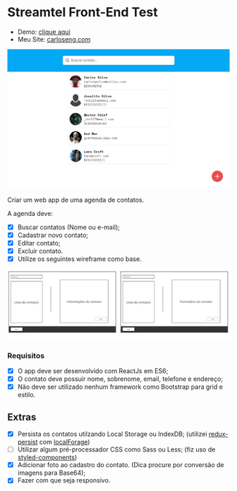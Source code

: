 # Streamtel Front-End Test

* Demo: [clique aqui](https://carlosqsilva.github.io/Streamtel-FrontEnd-Test/)
* Meu Site: [carloseng.com](https://carloseng.com)

![screenshot](./screenshot.png)

Criar um web app de uma agenda de contatos.

A agenda deve:

* [x] Buscar contatos (Nome ou e-mail);
* [x] Cadastrar novo contato;
* [x] Editar contato;
* [x] Excluir contato.
* [x] Utilize os seguintes wireframe como base.

<img src="wireframe-1.jpg" alt="wireframe" width="250" />
<img src="wireframe-2.jpg" alt="wireframe" width="250" />

### Requisitos

* [x] O app deve ser desenvolvido com ReactJs em ES6;
* [x] O contato deve possuir nome, sobrenome, email, telefone e endereço;
* [x] Não deve ser utilizado nenhum framework como Bootstrap para grid e estilo.

## Extras

* [x] Persista os contatos utilzando Local Storage ou IndexDB; (utilizei [redux-persist](https://github.com/rt2zz/redux-persist) com [localForage](https://github.com/localForage/localForage))
* [ ] Utilizar algum pré-processador CSS como Sass ou Less; (fiz uso de [styled-components](https://github.com/styled-components/styled-components))
* [x] Adicionar foto ao cadastro do contato. (Dica procure por conversão de imagens para Base64);
* [x] Fazer com que seja responsivo.
